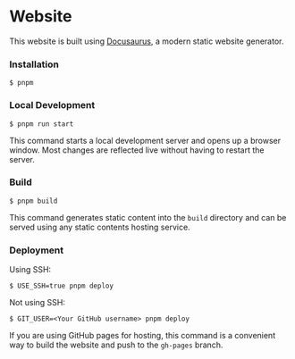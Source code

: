 # Website

This website is built using [Docusaurus](https://docusaurus.io/), a modern
static website generator.

### Installation

```
$ pnpm
```

### Local Development

```
$ pnpm run start
```

This command starts a local development server and opens up a browser window.
Most changes are reflected live without having to restart the server.

### Build

```
$ pnpm build
```

This command generates static content into the `build` directory and can be
served using any static contents hosting service.

### Deployment

Using SSH:

```
$ USE_SSH=true pnpm deploy
```

Not using SSH:

```
$ GIT_USER=<Your GitHub username> pnpm deploy
```

If you are using GitHub pages for hosting, this command is a convenient way to
build the website and push to the `gh-pages` branch.
